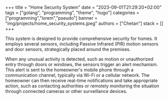 +++
title = "Home Security System"
date = "2023-09-01T21:29:20+02:00"
tags = ["golang", "programming", "theme", "hugo"]
categories = ["programming","lorem","pseudo"]
banner = "img/projects/home_security_systems.jpeg"
authors = ["Chetan"]
stack = []
+++

This system is designed to provide comprehensive security for homes. It employs several sensors, including Passive Infrared (PIR) motion sensors and door sensors, strategically placed around the premises. 

When any unusual activity is detected, such as motion or unauthorized entry through doors or windows, the sensors trigger an alert mechanism. This alert is sent to the homeowner's mobile phone through a communication channel, typically via Wi-Fi or a cellular network. The homeowner can then receive real-time notifications and take appropriate action, such as contacting authorities or remotely monitoring the situation through connected cameras or other surveillance devices.
